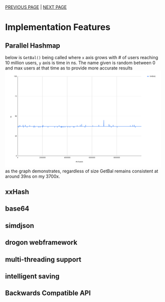 [PREVIOUS PAGE](user_side.md) | [NEXT PAGE](../building.md)

# Implementation Features
## Parallel Hashmap
<!-- memory vs database -->
<!-- phmap vs std hash map -->
<!-- https://greg7mdp.github.io/parallel-hashmap/ -->
below is `GetBal()` being called where `x` axis grows with # of users reaching 10 million users, `y` axis is time in ns. The name given is random between 0 and max users at that time as to provide more accurate results
![image](GetBal().png)
as the graph demonstrates, regardless of size GetBal remains consistent at around 39ns on my 3700x.
## xxHash
## base64
## simdjson
## drogon webframework
## multi-threading support
## intelligent saving
## Backwards Compatible API